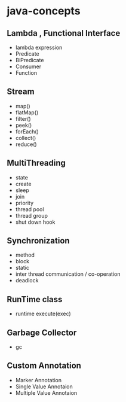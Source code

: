 # java-concepts

## Lambda , Functional Interface
- lambda expression
- Predicate
- BiPredicate
- Consumer
- Function

## Stream
- map()
- flatMap()
- filter()
- peek()
- forEach()
- collect()
- reduce()

## MultiThreading
- state
- create
- sleep
- join
- priority  
- thread pool
- thread group
- shut down hook

## Synchronization
- method
- block
- static
- inter thread communication / co-operation
- deadlock

## RunTime class
- runtime execute(exec)

## Garbage Collector
- gc

## Custom Annotation
- Marker Annotation
- Single Value Annotaion
- Multiple Value Annotaion
